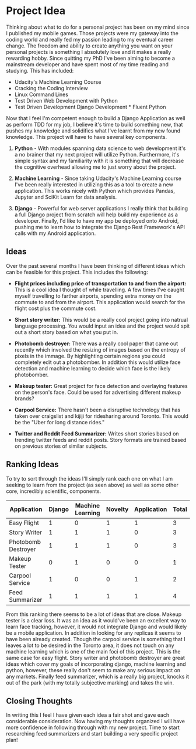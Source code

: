 # Project Idea

Thinking about what to do for a personal project has been on my mind
since I published my mobile games. Those projects were my gateway into
the coding world and really fed my passion leading to my eventual career
change. The freedom and ability to create anything you want on your
personal projects is something I absolutely love and it makes a really
rewarding hobby. Since quitting my PhD I've been aiming to become a
mainstream developer and have spent most of my time reading and
studying. This has included:

* Udacity's Machine Learning Course
* Cracking the Coding Interview
* Linux Command Lines
* Test Driven Web Development with Python
* Test Driven Development Django Development * Fluent Python

Now that I feel I'm competent enough to build a Django Application as
well as perform TDD for my job, I believe it's time to build something
new, that pushes my knowledge and solidifies what I've learnt from
my new found knowledge. This project will have to have several key
components.

1. **Python** - With modules spanning data science to web development
   it's a no brainer that my next project will utilize Python.
   Furthermore, it's simple syntax and my familiarity with it is
   something that will decrease the cognitive overhead allowing me to
   just worry about the project.

2. **Machine Learning** - Since taking Udacity's Machine Learning course
   I've been really interested in utilizing this as a tool to create a
   new application. This works nicely with Python which provides Pandas,
   Jupyter and SciKit Learn for data analysis.

3. **Django** - Powerful for web server applications I really think that
   building a full Django project from scratch will help build my
   experience as a developer. Finally, I'd like to have my app be
   deployed onto Android, pushing me to learn  how to integrate the
   Django Rest Framework's API calls with my Android application.

## Ideas

Over the past several months I have been thinking of different ideas
which can be feasible for this project. This includes the following:

* **Flight prices including price of transportation to and from the
  airport:** This is a cool idea I thought of while travelling. A few
  times I've caught myself travelling to farther airports, spending
  extra money on the commute to and from the airport. This application
  would search for the flight cost plus the commute cost.

* **Short story writer:** This would be a really cool project going into
  natrual language processing. You would input an idea and the project
  would spit out a short story based on what you put in.

* **Photobomb destroyer:** There was a really cool paper that came out
  recently which involved the resizing of images based on the entropy
  of pixels in the immage. By highlighting certain regions you could
  completely edit out a photobomber. In addition this would utilize
  face detection and machine learning to decide which face is the
  likely photobomber.

* **Makeup tester:** Great project for face detection and overlaying
  features on the person's face. Could be used for advertising different
  makeup brands?

* **Carpool Service:** There hasn't been a disruptive technology that
  has taken over craigslist and kijiji for ridesharing around Toronto.
  This would be the "Uber for long distance rides."

* **Twitter and Reddit Feed Summarizer:** Writes short stories based on
  trending twitter feeds and reddit posts. Story formats are trained
  based on previous stories of similar subjects.

## Ranking Ideas

To try to sort through the ideas I'll simply rank each one on what I am
seeking to learn from the project (as seen above) as well as some other
core, incredibly scientific, components.

| Application         | Django | Machine Learning | Novelty | Application | Total |
| ------------------- | ------ | ---------------- | ------- | ----------- | ----- |
| Easy Flight         |   1    |         0        |    1    |      1      |   3   |
| Story Writer        |   1    |         1        |    1    |      0      |   3   |
| Photobomb Destroyer |   1    |         1        |    1    |      0      |   3   |
| Makeup Tester       |   0    |         1        |    0    |      0      |   1   |
| Carpool Service     |   1    |         0        |    0    |      1      |   2   |
| Feed Summarizer     |   1    |         1        |    1    |      1      |   4   |

From this ranking there seems to be a lot of ideas that are close.
Makeup tester is a clear loss. It was an idea as it would've been an
excellent way to learn face tracking, however, it would not integrate
Django and would likely be a mobile application. In addition in looking
for any replicas it seems to have been already created. Though the
carpool service is something that I leaves a lot to be desired in the
Toronto area, it does not touch on any machine learning which is one
of the main foci of this project. This is the same case for easy flight.
Story writer and photobomb destroyer are great ideas which cover my
goals of incorporating django, machine learning and python, however,
these really don't seem to make any serious impact on any markets.
Finally feed summarizer, which is a really big project, knocks it out
of the park (with my totally subjective marking) and takes the win.

## Closing Thoughts

In writing this I feel I have given each idea a fair shot and gave each
considerable consideration. Now having my thoughts organized I will have
more confidence in following through with my new project. Time to start
researching feed summarizers and start building a very specific project
plan!
